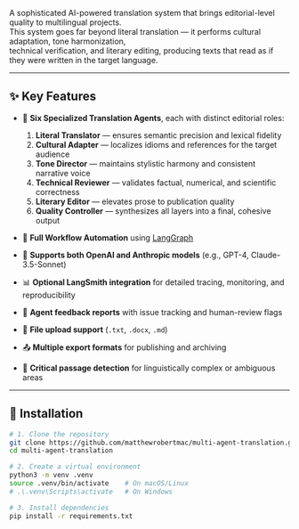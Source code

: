A sophisticated AI-powered translation system that brings editorial-level quality to multilingual projects.  
This system goes far beyond literal translation — it performs cultural adaptation, tone harmonization,  
technical verification, and literary editing, producing texts that read as if they were written in the target language.

---

## ✨ Key Features

- 🧠 **Six Specialized Translation Agents**, each with distinct editorial roles:
  1. **Literal Translator** — ensures semantic precision and lexical fidelity  
  2. **Cultural Adapter** — localizes idioms and references for the target audience  
  3. **Tone Director** — maintains stylistic harmony and consistent narrative voice  
  4. **Technical Reviewer** — validates factual, numerical, and scientific correctness  
  5. **Literary Editor** — elevates prose to publication quality  
  6. **Quality Controller** — synthesizes all layers into a final, cohesive output  

- 🔄 **Full Workflow Automation** using [LangGraph](https://github.com/langchain-ai/langgraph)  
- 🧩 **Supports both OpenAI and Anthropic models** (e.g., GPT-4, Claude-3.5-Sonnet)  
- 📊 **Optional LangSmith integration** for detailed tracing, monitoring, and reproducibility  
- 💬 **Agent feedback reports** with issue tracking and human-review flags  
- 📁 **File upload support** (`.txt`, `.docx`, `.md`)  
- 📤 **Multiple export formats** for publishing and archiving  
- 🚨 **Critical passage detection** for linguistically complex or ambiguous areas  

---

## 🧰 Installation

```bash
# 1. Clone the repository
git clone https://github.com/matthewrobertmac/multi-agent-translation.git
cd multi-agent-translation

# 2. Create a virtual environment
python3 -m venv .venv
source .venv/bin/activate    # On macOS/Linux
# .\.venv\Scripts\activate   # On Windows

# 3. Install dependencies
pip install -r requirements.txt

